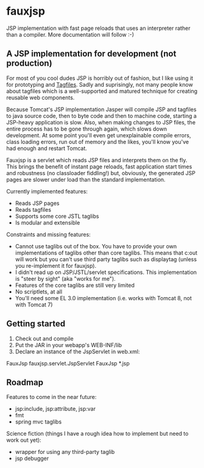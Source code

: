fauxjsp
=======

JSP implementation with fast page reloads that uses an interpreter rather than a compiler. More documentation will follow :-)

## A JSP implementation for development (not production)

For most of you cool dudes JSP is horribly out of fashion, but I like using it for prototyping and [Tagfiles](http://docs.oracle.com/javaee/1.4/tutorial/doc/JSPTags5.html). Sadly and suprisingly, not many people know about tagfiles which is a well-supported and matured technique for creating reusable web components.

Because Tomcat's JSP implementation Jasper will compile JSP and tagfiles to java source code, then to byte code and then to machine code, starting a JSP-heavy application is slow. Also, when making changes to JSP files, the entire process has to be gone through again, which slows down development. At some point you'll even get unexplainable compile errors, class loading errors, run out of memory and the likes, you'll know you've had enough and restart Tomcat.

Fauxjsp is a servlet which reads JSP files and interprets them on the fly. This brings the benefit of instant page reloads, fast application start times and robustness (no classloader fiddling!) but, obviously, the generated JSP pages are slower under load than the standard implementation.

Currently implemented features:

* Reads JSP pages
* Reads tagfiles
* Supports some core JSTL taglibs
* Is modular and extensible

Constraints and missing features:

* Cannot use taglibs out of the box. You have to provide your own implementations of taglibs other than core taglibs. This means that c:out will work but
  you can't use third party taglibs such as displaytag (unless you re-implement it for fauxjsp).
* I didn't read up on JSP/JSTL/servlet specifications. This implementation is "steer by sight" (aka "works for me").
* Features of the core taglibs are still very limited
* No scriptlets, at all
* You'll need some EL 3.0 implementation (i.e. works with Tomcat 8, not with Tomcat 7)

## Getting started

1. Check out and compile
2. Put the JAR in your webapp's WEB-INF/lib
3. Declare an instance of the JspServlet in web.xml:

<servlet>
        <servlet-name>FauxJsp</servlet-name>
        <servlet-class>fauxjsp.servlet.JspServlet</servlet-class>
</servlet>

<servlet-mapping>
	<servlet-name>FauxJsp</servlet-name>
	<url-pattern>*.jsp</url-pattern>
</servlet-mapping>

## Roadmap

Features to come in the near future:

* jsp:include, jsp:attribute, jsp:var
* fmt
* spring mvc taglibs

Science fiction (things I have a rough idea how to implement but need to work out yet):

* wrapper for using any third-party taglib
* jsp debugger
